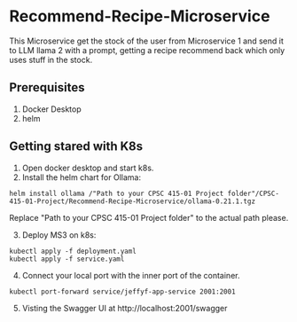 # Recommend-Recipe-Microservice
This Microservice get the stock of the user from Microservice 1 and send it to LLM llama 2 with a prompt, getting a recipe recommend back which only uses stuff in the stock. 

## Prerequisites
1. Docker Desktop
2. helm

## Getting stared with K8s
1. Open docker desktop and start k8s.
2. Install the helm chart for Ollama:
```
helm install ollama /"Path to your CPSC 415-01 Project folder"/CPSC-415-01-Project/Recommend-Recipe-Microservice/ollama-0.21.1.tgz  
```  
Replace "Path to your CPSC 415-01 Project folder" to the actual path please.

3. Deploy MS3 on k8s:
```
kubectl apply -f deployment.yaml                          
kubectl apply -f service.yaml
```
4. Connect your local port with the inner port of the container.
```
kubectl port-forward service/jeffyf-app-service 2001:2001
``` 
5. Visting the Swagger UI at http://localhost:2001/swagger 
  
